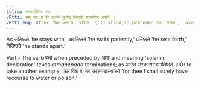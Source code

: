 ```yaml
---
sutra: समवप्रविभ्यः स्थः
vRtti: सम् अव प्र वि इत्येवं पूर्वात् तिष्ठते रात्मनेपदं भवति ॥
vRtti_eng: After the verb _stha_ \"to stand,\" preceded by _sam_, _ava_, _pra_, _vi_, the _Atmanepada_ affix is used.
---
```

As संतिष्ठते 'he stays with,' अवतिष्ठते 'he waits patiently,' प्रतिष्ठते 'he sets forth,' वितिष्ठते 'he stands apart.'

Vart:- The verb स्था when preceded by आङ् and meaning 'solemn declaration' takes _atmanepada_ terminations; as अस्ति संस्कारमात्रमातिष्ठते ॥ Or to take another example, जलं विशं वा तव कारणादास्थास्ये 'for thee I shall surely have recourse to water or poison.'
